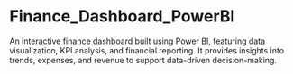 # Finance_Dashboard_PowerBI
An interactive finance dashboard built using Power BI, featuring data visualization, KPI analysis, and financial reporting. It provides insights into trends, expenses, and revenue to support data-driven decision-making.
